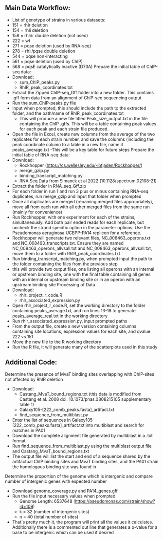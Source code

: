 Main Data Workflow:
---------------------
-  List of genotype of strains in various datasets:
- 151 = rhlr deletion
- 154 = rhli deletion
- 158 = rhli/r double deletion (not used)
- 222 = wt
- 271 = pqse deletion (used by RNA-seq)
- 278 = rhli/pqse double deletion
- 544 = pqse non-interacting
- 561 = pqse deletion (used by ChIP)
- 568 = pqsE catalytically inactive (D73A)
Prepare the initial table of ChIP-seq data:
- Download:
   - sum_ChIP_peaks.py
   - RhlR_peak_coordinates.txt
- Extract the Zipped ChIP-seq_Gff folder into a new folder. This contains .gff form data from an alignment of ChIP-seq sequencing output
- Run the sum_ChIP-peaks.py file
- Input when prompted, this should include the path to the extracted folder, and the path/name of RhlR_peak_coordinates.txt
  - This will produce a new file titled Peak_size_output.txt in the file containing the ChIP .gffs. This will be a table containing peak values
    for each peak and each strain file produced.
- Open the file in Excel, create new columns from the average of the two replicates for each strain number, and save the columns (including the peak coordinate column to a table in a new file, name it peaks_average.txt
  -This will be a key table for future steps
Prepare the initial table of RNA-seq data:
- Download:
   - Rockhopper (https://cs.wellesley.edu/~btjaden/Rockhopper/)
   - merge_gzip.py
   - binding_transcript_matching.py
   - RNA Seq Data from Simanek et al 2022 (10.1128/spectrum.02108-21)
- Extract the folder in RNA_seq_Gff.zip
- For each folder in run 1 and run 3 plus or minus containing RNA-seq duplicates, run merge_gzip and input that folder when prompted
- Once all duplicates are merged (renaming merged files appropriately), move all from each run with all other merged files from the same run (mainly for convenience)
- Run Rockhopper, with one experiment for each of the strains, simultaneously. Add both pair ended reads for each replicate, but uncheck the strand specific option in the parameter options. Use the Pseudomonas aeruginosa UCBPP-PA14 replicon for a reference.
- Rockhopper will generate two relevant files, NC_008463_operons.txt and NC_008463_transcripts.txt. Ensure they are named NC_008463_operons_allvsall.txt and NC_008463_operons_allvsall.txt, move them to a folder with RhlR_peak_coordinates.txt
- Run binding_transcript_matching.py, when prompted input the path to the folder containing the files from the previous step
- this will provide two output files, one listing all operons with an internal or upstream binding site, one with the final table containing all genes with an internal or upstream binding site or in an operon with an upstream binding site
Processing of Data
- Download:
   - rhlr_project_r_code.R
   - rhlr_associated_expression.py
- Open rhlr_project_r_code.R, set the working directory to the folder containing peaks_average.txt, and run lines 13-18 to generate peaks_average_real.txt in the working directory
- Run rhlr_associated_expression.py, input prompted paths
- From the output file, create a new version containing columns containing site locations, expression values for each site, and qvalue 222 vs 151
- Move the new file to the R working directory
- Run the R file, it will generate many of the scatterplots used in this study

Additional Code:
----------------------
Determine the presence of MvaT binding sites overlapping with ChIP-sites not affected by RhlR deletion
- Download:
   - Castang_MvaT_bound_regions.txt (this data is modified from Castang et al. 2008 doi: 10.1073/pnas.0808215105 supplementary table 1)
   - Galaxy105-[222_comb_peaks.fasta]_artifact.txt
   - find_sequence_from_multiblast.py
- Enter the list of sequences in Galaxy105-[222_comb_peaks.fasta]_artifact.txt into multiblast and search for matches in PA01
- Download the complete alignment file generated by multiblast in a .txt format
- Run find_sequence_from_multiblast.py using the multiblast output file and Castang_MvaT_bound_regions.txt
- The output file will list the start and end of a sequence shared by the artifactual ChIP binding sites and MvaT binding sites, and the PA01 strain the homologous binding site was found in

Determine the proportion of the genome which is intergenic and compare number of intergenic genes with expected number
- Download genome_coverage.py and PA14_genes.gff 
- Run the file input necessary values when prompted
   - Genome Length: 6537648 (https://pseudomonas.com/strain/show?id=109)
   - k = 32 (number of intergenic sites)
   - n = 40 (total number of sites)
- That's pretty much it, the program will print all the values it calculates. Additionally there is a commented out line that generates a p-value for a base to be intergenic which can be used if desired

